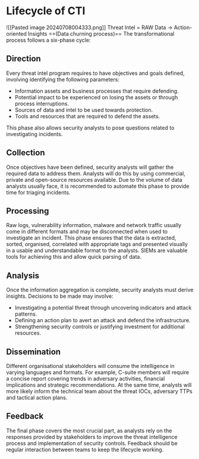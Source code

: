 # Lifecycle of CTI

![[Pasted image 20240708004333.png]]
Threat Intel = RAW Data -> Action-oriented Insights ==(Data churning process)==
The transformational process follows a six-phase cycle:
## Direction

Every threat intel program requires to have objectives and goals defined, involving identifying the following parameters:

- Information assets and business processes that require defending.
- Potential impact to be experienced on losing the assets or through process interruptions.
- Sources of data and intel to be used towards protection.
- Tools and resources that are required to defend the assets.

This phase also allows security analysts to pose questions related to investigating incidents.

## Collection

Once objectives have been defined, security analysts will gather the required data to address them. Analysts will do this by using commercial, private and open-source resources available. Due to the volume of data analysts usually face, it is recommended to automate this phase to provide time for triaging incidents.

## Processing

Raw logs, vulnerability information, malware and network traffic usually come in different formats and may be disconnected when used to investigate an incident. This phase ensures that the data is extracted, sorted, organised, correlated with appropriate tags and presented visually in a usable and understandable format to the analysts. SIEMs are valuable tools for achieving this and allow quick parsing of data.

## Analysis

Once the information aggregation is complete, security analysts must derive insights. Decisions to be made may involve:

- Investigating a potential threat through uncovering indicators and attack patterns.
- Defining an action plan to avert an attack and defend the infrastructure.
- Strengthening security controls or justifying investment for additional resources.

## Dissemination

Different organisational stakeholders will consume the intelligence in varying languages and formats. For example, C-suite members will require a concise report covering trends in adversary activities, financial implications and strategic recommendations. At the same time, analysts will more likely inform the technical team about the threat IOCs, adversary TTPs and tactical action plans.

## Feedback

The final phase covers the most crucial part, as analysts rely on the responses provided by stakeholders to improve the threat intelligence process and implementation of security controls. Feedback should be regular interaction between teams to keep the lifecycle working.